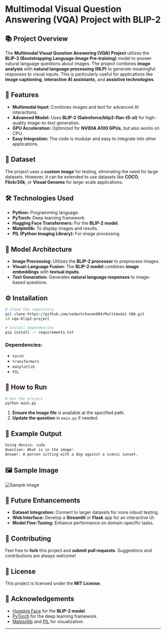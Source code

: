 # Multimodal Visual Question Answering (VQA) Project with BLIP-2

## 📚 **Project Overview**
The **Multimodal Visual Question Answering (VQA) Project** utilizes the **BLIP-2 (Bootstrapping Language-Image Pre-training)** model to answer natural language questions about images. The project combines **image analysis** with **natural language processing (NLP)** to generate meaningful responses to visual inputs. This is particularly useful for applications like **image captioning**, **interactive AI assistants**, and **assistive technologies**.

## 🚀 **Features**
- **Multimodal Input:** Combines images and text for advanced AI interactions.
- **Advanced Model:** Uses **BLIP-2 (Salesforce/blip2-flan-t5-xl)** for high-quality image-to-text generation.
- **GPU Acceleration:** Optimized for **NVIDIA A100 GPUs**, but also works on CPU.
- **Easy Integration:** The code is modular and easy to integrate into other applications.

## 📂 **Dataset**
The project uses a **custom image** for testing, eliminating the need for large datasets. However, it can be extended to use datasets like **COCO**, **Flickr30k**, or **Visual Genome** for large-scale applications.

## 🛠️ **Technologies Used**
- **Python:** Programming language.
- **PyTorch:** Deep learning framework.
- **Hugging Face Transformers:** For the **BLIP-2 model**.
- **Matplotlib:** To display images and results.
- **PIL (Python Imaging Library):** For image processing.

## 🧠 **Model Architecture**
- **Image Processing:** Utilizes the **BLIP-2 processor** to preprocess images.
- **Visual-Language Fusion:** The **BLIP-2 model** combines **image embeddings** with **textual inputs**.
- **Text Generation:** Generates **natural language responses** to image-based questions.

## ⚙️ **Installation**
```sh
# Clone the repository
git clone https://github.com/vedantchavan004/Multimodal-VQA.git
cd vqa-blip2-project

# Install dependencies
pip install -r requirements.txt
```

### **Dependencies:**
- `torch`
- `transformers`
- `matplotlib`
- `PIL`

## 🚦 **How to Run**
```sh
# Run the project
python main.py
```

1. **Ensure the image file** is available at the specified path.
2. **Update the question** in `main.py` if needed.

## 📝 **Example Output**
```sh
Using device: cuda
Question: What is in the image?
Answer: A person sitting with a dog against a scenic sunset.
```

## 🖼️ **Sample Image**
![Sample Image](path/to/sample_image.jpg)

## 🎯 **Future Enhancements**
- **Dataset Integration:** Connect to larger datasets for more robust testing.
- **Web Interface:** Develop a **Streamlit** or **Flask** app for an interactive UI.
- **Model Fine-Tuning:** Enhance performance on domain-specific tasks.

## 🤝 **Contributing**
Feel free to **fork** this project and **submit pull requests**. Suggestions and contributions are always welcome!

## 📄 **License**
This project is licensed under the **MIT License**.

## 🙏 **Acknowledgements**
- [Hugging Face](https://huggingface.co/) for the **BLIP-2 model**.
- [PyTorch](https://pytorch.org/) for the deep learning framework.
- [Matplotlib](https://matplotlib.org/) and [PIL](https://pillow.readthedocs.io/) for visualization.

---

